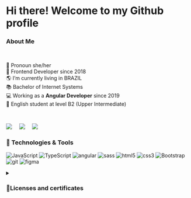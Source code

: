 # Hi there! Welcome to my Github profile
### About Me

 <br/> 

🦄 Pronoun she/her <br/>
🐣 Frontend Developer since 2018 <br/>
🌎 I’m currently living in BRAZIL <br/>
📚 Bachelor of Internet Systems <br/>
💻 Working as a <b>Angular Developer</b> since 2019<br/>
🌱 English student at level B2 (Upper Intermediate) <br/>

 <br/>
 
   <a href="mailto:amanda.werner.aw@gmail.com?subject=Olá%20Bruno%20Tacca"><img src="https://img.shields.io/badge/gmail-%23D14836.svg?&style=for-the-badge&logo=gmail&logoColor=white" /></a>&nbsp;&nbsp;&nbsp;&nbsp;
  <a href="https://www.instagram.com/aawrnr/"><img src="https://img.shields.io/badge/instagram-%23dc2743.svg?&style=for-the-badge&logo=instagram&logoColor=white" /></a>&nbsp;&nbsp;&nbsp;&nbsp;
  <a href="https://www.linkedin.com/in/amandawerner/"><img src="https://img.shields.io/badge/linkedin-%230077B5.svg?&style=for-the-badge&logo=linkedin&logoColor=white" /></a>&nbsp;&nbsp;&nbsp;&nbsp;

### 🚀 Technologies & Tools
![JavaScript](https://img.shields.io/badge/JavaScript-F7DF1E?style=fat-square&logo=javascript&logoColor=black)
![TypeScript](https://img.shields.io/badge/TypeScript-007ACC?style=fat-square&logo=typescript&logoColor=white)
![angular](https://img.shields.io/badge/Angular-DD0031?style=fat-square&logo=angular&logoColor=white)
![sass](https://img.shields.io/badge/Sass-CC6699?style=fat-square&logo=sass&logoColor=white)
![html5](https://img.shields.io/badge/HTML5-E34F26?style=fat-square&logo=html5&logoColor=white)
![css3](https://img.shields.io/badge/CSS3-1572B6?style=fat-square&logo=css3&logoColor=white)
![Bootstrap](https://img.shields.io/badge/Bootstrap-563D7C?style=fat-square&logo=bootstrap&logoColor=white)
![git](https://img.shields.io/badge/Git-F05032?style=fat-square&logo=git&logoColor=white)
![figma](https://img.shields.io/badge/Figma-F24E1E?style=fat-square&logo=figma&logoColor=white)


<details>
 <summary> <h3>🌱Licenses and certificates</h3></summary>

<small><a href="https://www.udemy.com/certificate/UC-ab9c9af3-4786-45b1-92ff-c1a587594193/"> Aprendendo Redux utilizando NGRX com Angular 13+</a></small></br>
<small><a href="https://cursos.alura.com.br/certificate/c5a13278-9d05-4f10-8ec7-6f876497be04"> Angular: avançando com testes automatizados</a></small></br>
<small><a href="https://cursos.alura.com.br/certificate/89a21b60-beea-4ae4-841b-10dd52cfe9d8">Angular: testes automatizados com Jasmine e Karma</a></small></br>
<small><a href="https://www.udemy.com/certificate/UC-a96b8540-a3e6-429a-8c65-f0bbe24c2267/"> Angular Testing Masterclass</a></small></br>
<small><a href="https://cursos.alura.com.br/certificate/d6004bfb-7252-4102-9dc5-b4d63da09c4e">Angular - Boas práticas em arquitetura e formulários</a></small></br>
 <small><a href="https://www.udemy.com/certificate/UC-61564cfa-c4bc-487b-a189-a519366894ef/">Angular - The Complete Guide (2020 Edition)</a></small></br>
 <small><a href="https://www.freecodecamp.org/certification/aawerner/responsive-web-design">Responsive Web Design</a></small></br>
 <small><a href="https://cursos.alura.com.br/certificate/8b2e7e44-c3b3-4759-9888-b0ab4451e492">Acessibilidade Web</a></small></br>
 <small><a href="https://cursos.alura.com.br/certificate/dd5851c9-1768-4133-aeb7-e2638b32b00a">Arquitetura CSS</a></small></br>
 <small><a href="https://cursos.alura.com.br/certificate/9fa840f9-9293-44c2-a467-1e05a6a119be">Angular Fundamentos</a></small></br>
 <small><a href="https://cursos.alura.com.br/user/amanda-werner/course/css-grid-layout/certificate">CSS Grid</a></small></br>
 <small><a href="https://cursos.alura.com.br/user/amanda-werner/course/sass/certificate">Sass e Compass</a></small></br>
<small><a href="https://cursos.alura.com.br/user/amanda-werner/course/sass/certificate">Sass e Compass</a></small></br>
<small><a href="https://cursos.alura.com.br/certificate/amanda-werner/bootstrap-criacao-single-page-responsiva">BOOTSTRAP: Criação de uma Single-Page responsiva</a></small></br>
<small><a href="https://cursos.alura.com.br/certificate/amanda-werner/posicione-elementos-com-flexbox">Flexbox </a></small> </br>
<small><a href="https://cursos.alura.com.br/certificate/amanda-werner/git">Git </a></small> </br>
<small><a href="https://cursos.alura.com.br/user/amanda-werner/course/http-fundamentos/certificate">HTTP</a></small></br>
<small><a href="https://cursos.alura.com.br/user/amanda-werner/course/chrome-devtools/certificate">CHROME DEVTOOLS</a></small></br>
<small><a href="https://cursos.alura.com.br/user/amanda-werner/course/html5-css3-avancando-css/certificate">HTML5 e CSS3 4 </a></small> </br>
<small><a href="https://cursos.alura.com.br/user/amanda-werner/course/html5-css3-formularios-tabelas/certificate">HTML5 e CSS3 3 </a></small> </br>
<small><a href="https://cursos.alura.com.br/certificate/amanda-werner/avancando-html-css">HTML5 e CSS3 2 </a></small> </br>
<small><a href="https://cursos.alura.com.br/certificate/amanda-werner/introducao-html-css">HTML5 e CSS3 1 </a></small> </br>
<small><a href="https://cursos.alura.com.br/user/amanda-werner/course/javascript-programando-na-linguagem-web/certificate">Javascript</a></small></br>
<small><a href="https://cursos.alura.com.br/user/amanda-werner/course/web-design-responsivo/certificate">Web Design Responsivo</a></small></br> 
</details>


